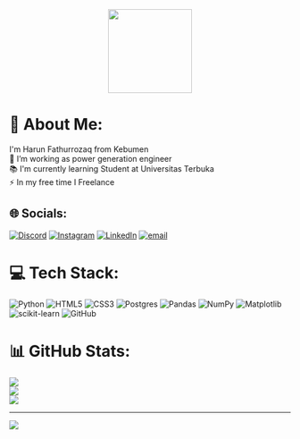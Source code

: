 <div align="center">
  <img height="150" src="https://media3.giphy.com/media/v1.Y2lkPTc5MGI3NjExdnZ0bGc2ZmtwM3FkZDByZzV0M3dieTY2MmMyYWc2c2dtYWV1MGRtYyZlcD12MV9pbnRlcm5hbF9naWZfYnlfaWQmY3Q9cw/MBCodZbEhb2jSNUZNd/giphy.gif"  />
</div>

# 💫 About Me:
I'm Harun Fathurrozaq from Kebumen<br>🔭 I’m working as power generation engineer<br>📚 I'm currently learning Student at Universitas Terbuka<br>⚡ In my free time I Freelance


## 🌐 Socials:
[![Discord](https://img.shields.io/badge/Discord-%237289DA.svg?logo=discord&logoColor=white)](https://discordapp.com/users/1335641941370732624) [![Instagram](https://img.shields.io/badge/Instagram-%23E4405F.svg?logo=Instagram&logoColor=white)](https://instagram.com/https://www.instagram.com/harun_fathurrozaq/) [![LinkedIn](https://img.shields.io/badge/LinkedIn-%230077B5.svg?logo=linkedin&logoColor=white)](https://linkedin.com/in/https://www.linkedin.com/in/harun-fathurrozaq-88b8821b2/) [![email](https://img.shields.io/badge/Email-D14836?logo=gmail&logoColor=white)](mailto:harunfathurrozaq01@gmail.com) 

# 💻 Tech Stack:
![Python](https://img.shields.io/badge/python-3670A0?style=for-the-badge&logo=python&logoColor=ffdd54) ![HTML5](https://img.shields.io/badge/html5-%23E34F26.svg?style=for-the-badge&logo=html5&logoColor=white) ![CSS3](https://img.shields.io/badge/css3-%231572B6.svg?style=for-the-badge&logo=css3&logoColor=white) ![Postgres](https://img.shields.io/badge/postgres-%23316192.svg?style=for-the-badge&logo=postgresql&logoColor=white) ![Pandas](https://img.shields.io/badge/pandas-%23150458.svg?style=for-the-badge&logo=pandas&logoColor=white) ![NumPy](https://img.shields.io/badge/numpy-%23013243.svg?style=for-the-badge&logo=numpy&logoColor=white) ![Matplotlib](https://img.shields.io/badge/Matplotlib-%23ffffff.svg?style=for-the-badge&logo=Matplotlib&logoColor=black) ![scikit-learn](https://img.shields.io/badge/scikit--learn-%23F7931E.svg?style=for-the-badge&logo=scikit-learn&logoColor=white) ![GitHub](https://img.shields.io/badge/github-%23121011.svg?style=for-the-badge&logo=github&logoColor=white)
# 📊 GitHub Stats:
![](https://github-readme-stats.vercel.app/api?username=harunfrzq&theme=dark&hide_border=false&include_all_commits=true&count_private=false)<br/>
![](https://nirzak-streak-stats.vercel.app/?user=harunfrzq&theme=dark&hide_border=false)<br/>
![](https://github-readme-stats.vercel.app/api/top-langs/?username=harunfrzq&theme=dark&hide_border=false&include_all_commits=true&count_private=false&layout=compact)

---
[![](https://visitcount.itsvg.in/api?id=harunfrzq&icon=0&color=0)](https://visitcount.itsvg.in)

<!-- Proudly created with GPRM ( https://gprm.itsvg.in ) -->